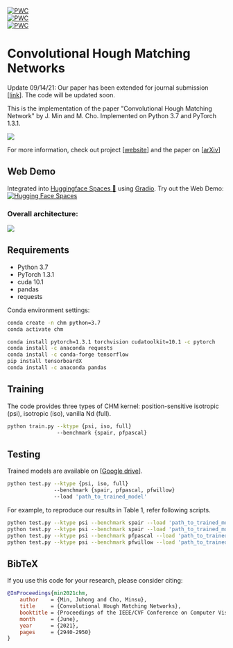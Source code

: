[![PWC](https://img.shields.io/endpoint.svg?url=https://paperswithcode.com/badge/convolutional-hough-matching-networks/semantic-correspondence-on-spair-71k)](https://paperswithcode.com/sota/semantic-correspondence-on-spair-71k?p=convolutional-hough-matching-networks)<br>
[![PWC](https://img.shields.io/endpoint.svg?url=https://paperswithcode.com/badge/convolutional-hough-matching-networks/semantic-correspondence-on-pf-pascal)](https://paperswithcode.com/sota/semantic-correspondence-on-pf-pascal?p=convolutional-hough-matching-networks)<br>
[![PWC](https://img.shields.io/endpoint.svg?url=https://paperswithcode.com/badge/convolutional-hough-matching-networks/semantic-correspondence-on-pf-willow)](https://paperswithcode.com/sota/semantic-correspondence-on-pf-willow?p=convolutional-hough-matching-networks)

# Convolutional Hough Matching Networks
Update 09/14/21: Our paper has been extended for journal submission [[link](https://arxiv.org/abs/2109.05221)]. The code will be updated soon.

This is the implementation of the paper "Convolutional Hough Matching Network" by J. Min and M. Cho. Implemented on Python 3.7 and PyTorch 1.3.1.

![](https://juhongm999.github.io/pic/chm.png)

For more information, check out project [[website](http://cvlab.postech.ac.kr/research/CHM/)] and the paper on [[arXiv](https://arxiv.org/abs/2103.16831)]

## Web Demo

Integrated into [Huggingface Spaces 🤗](https://huggingface.co/spaces) using [Gradio](https://github.com/gradio-app/gradio). Try out the Web Demo: [![Hugging Face Spaces](https://img.shields.io/badge/%F0%9F%A4%97%20Hugging%20Face-Spaces-blue)](https://huggingface.co/spaces/taesiri/ConvolutionalHoughMatchingNetworks)

### Overall architecture:

![](https://juhongm999.github.io/pic/chm_architecture.png)

## Requirements

- Python 3.7
- PyTorch 1.3.1
- cuda 10.1
- pandas
- requests

Conda environment settings:
```bash
conda create -n chm python=3.7
conda activate chm

conda install pytorch=1.3.1 torchvision cudatoolkit=10.1 -c pytorch
conda install -c anaconda requests
conda install -c conda-forge tensorflow
pip install tensorboardX
conda install -c anaconda pandas
```

## Training	
The code provides three types of CHM kernel: position-sensitive isotropic (psi), isotropic (iso), vanilla Nd (full).
```bash
python train.py --ktype {psi, iso, full} 
                --benchmark {spair, pfpascal}
```

## Testing
Trained models are available on [[Google drive](https://drive.google.com/drive/folders/1myRkb2ow6ltAWaAJtJsh23NVB6d4YFuo?usp=sharing)].
```bash
python test.py --ktype {psi, iso, full} 
               --benchmark {spair, pfpascal, pfwillow} 
               --load 'path_to_trained_model'
```
For example, to reproduce our results in Table 1, refer following scripts.
```bash
python test.py --ktype psi --benchmark spair --load 'path_to_trained_model/spr_psi.pt'
python test.py --ktype psi --benchmark spair --load 'path_to_trained_model/pas_psi.pt'
python test.py --ktype psi --benchmark pfpascal --load 'path_to_trained_model/pas_psi.pt'
python test.py --ktype psi --benchmark pfwillow --load 'path_to_trained_model/pas_psi.pt'
```

## BibTeX
If you use this code for your research, please consider citing:
````BibTeX
@InProceedings{min2021chm, 
    author    = {Min, Juhong and Cho, Minsu},
    title     = {Convolutional Hough Matching Networks},
    booktitle = {Proceedings of the IEEE/CVF Conference on Computer Vision and Pattern Recognition (CVPR)},
    month     = {June},
    year      = {2021},
    pages     = {2940-2950}
}
````
